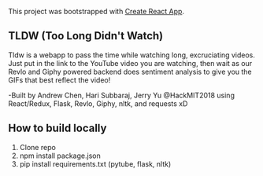 This project was bootstrapped with [Create React App](https://github.com/facebookincubator/create-react-app).


## TLDW (Too Long Didn't Watch)

Tldw is a webapp to pass the time while watching long, excruciating videos. Just put in the link to the YouTube video you are watching, then wait as our Revlo and Giphy powered backend does sentiment analysis to give you the GIFs that best reflect the video!

-Built by Andrew Chen, Hari Subbaraj, Jerry Yu @HackMIT2018 using React/Redux, Flask, Revlo, Giphy, nltk, and requests xD



## How to build locally

1. Clone repo
2. npm install package.json
3. pip install requirements.txt (pytube, flask, nltk)

